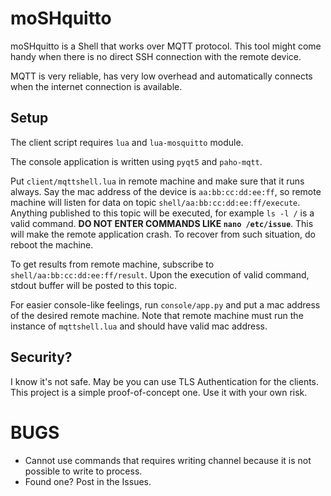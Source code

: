 # moSHquitto

moSHquitto is a Shell that works over MQTT protocol. This tool might come handy when there is no direct SSH connection with the remote device.

MQTT is very reliable, has very low overhead and automatically connects when the internet connection is available.

## Setup

The client script requires `lua` and `lua-mosquitto` module.

The console application is written using `pyqt5` and `paho-mqtt`.

Put `client/mqttshell.lua` in remote machine and make sure that it runs always. Say the mac address of the device is `aa:bb:cc:dd:ee:ff`, so remote machine will listen for data on topic `shell/aa:bb:cc:dd:ee:ff/execute`. Anything published to this topic will be executed, for example `ls -l /` is a valid command. **DO NOT ENTER COMMANDS LIKE `nano /etc/issue`**. This will make the remote application crash. To recover from such situation, do reboot the machine.

To get results from remote machine, subscribe to `shell/aa:bb:cc:dd:ee:ff/result`. Upon the execution of valid command, stdout buffer will be posted to this topic.

For easier console-like feelings, run `console/app.py` and put a mac address of the desired remote machine. Note that remote machine must run the instance of `mqttshell.lua` and should have valid mac address.

## Security?

I know it's not safe. May be you can use TLS Authentication for the clients. This project is a simple proof-of-concept one. Use it with your own risk.

# BUGS

* Cannot use commands that requires writing channel because it is not possible to write to process.
* Found one? Post in the Issues.
